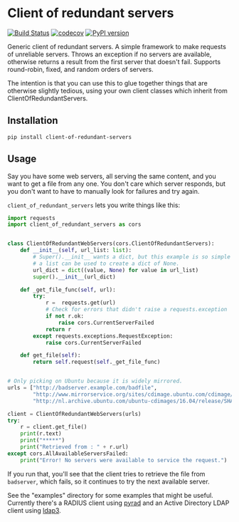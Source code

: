 # Client of redundant servers

[![Build Status](https://travis-ci.org/rbricheno/client_of_redundant_servers.svg?branch=master)](https://travis-ci.org/rbricheno/client_of_redundant_servers)
[![codecov](https://codecov.io/gh/rbricheno/client_of_redundant_servers/branch/master/graph/badge.svg)](https://codecov.io/gh/rbricheno/client_of_redundant_servers)
[![PyPI version](https://badge.fury.io/py/client-of-redundant-servers.svg)](https://badge.fury.io/py/client-of-redundant-servers)

Generic client of redundant servers. A simple framework to make requests of unreliable servers.
Throws an exception if no servers are available, otherwise returns a result from the first server that doesn't fail.
Supports round-robin, fixed, and random orders of servers.

The intention is that you can use this to glue together things that are otherwise slightly tedious, 
using your own client classes which inherit from ClientOfRedundantServers.


## Installation
```
pip install client-of-redundant-servers
```


## Usage

Say you have some web servers, all serving the same content, and you want to get a file from any one.
You don't care which server responds, but you don't want to have to manually look for failures and try again.

`client_of_redundant_servers` lets you write things like this:

```python
import requests
import client_of_redundant_servers as cors


class ClientOfRedundantWebServers(cors.ClientOfRedundantServers):
    def __init__(self, url_list: list):
        # Super().__init__ wants a dict, but this example is so simple that
        # a list can be used to create a dict of None.
        url_dict = dict((value, None) for value in url_list)
        super().__init__(url_dict)

    def _get_file_func(self, url):
        try:
            r =  requests.get(url)
            # Check for errors that didn't raise a requests.exception
            if not r.ok:
                raise cors.CurrentServerFailed
            return r
        except requests.exceptions.RequestException:
            raise cors.CurrentServerFailed

    def get_file(self):
        return self.request(self._get_file_func)


# Only picking on Ubuntu because it is widely mirrored.
urls = ["http://badserver.example.com/badfile",
        "http://www.mirrorservice.org/sites/cdimage.ubuntu.com/cdimage/releases/16.04/release/SHA256SUMS",
        "http://nl.archive.ubuntu.com/ubuntu-cdimages/16.04/release/SHA256SUMS"]

client = ClientOfRedundantWebServers(urls)
try:
    r = client.get_file()
    print(r.text)
    print("*****")
    print("Retrieved from : " + r.url)
except cors.AllAvailableServersFailed:
    print("Error! No servers were available to service the request.")
```

If you run that, you'll see that the client tries to retrieve the file from `badserver`,
which fails, so it continues to try the next available server.

See the "examples" directory for some examples that might be useful.
Currently there's a RADIUS client using [pyrad](https://github.com/wichert/pyrad)
and an Active Directory LDAP client using [ldap3](https://github.com/cannatag/ldap3).
